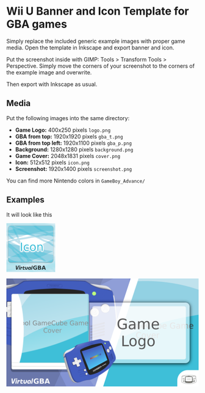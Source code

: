 # Wii U Banner and Icon Template for GBA games

Simply replace the included generic example images with proper game media. Open the template in Inkscape and export banner and icon.

Put the screenshot inside with GIMP: Tools > Transform Tools > Perspective.
Simply move the corners of your screenshot to the corners of the example image and overwrite.

Then export with Inkscape as usual.

## Media

Put the following images into the same directory:

* **Game Logo:** 400x250 pixels `logo.png`
* **GBA from top:** 1920x1920 pixels `gba_t.png`
* **GBA from top left:** 1920x1100 pixels `gba_p.png`
* **Background:** 1280x1280 pixels `background.png`
* **Game Cover:** 2048x1831 pixels `cover.png`
* **Icon:** 512x512 pixels `icon.png`
* **Screenshot:** 1920x1400 pixels `screenshot.png`

You can find more Nintendo colors in `GameBoy_Advance/`

## Examples

It will look like this

![](./iconTex.png)

![](./bootTvTex.png)


